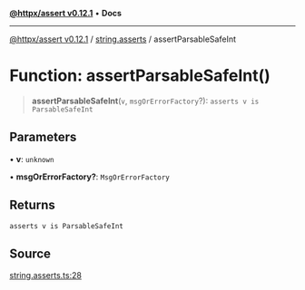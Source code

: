 [**@httpx/assert v0.12.1**](../../README.md) • **Docs**

***

[@httpx/assert v0.12.1](../../README.md) / [string.asserts](../README.md) / assertParsableSafeInt

# Function: assertParsableSafeInt()

> **assertParsableSafeInt**(`v`, `msgOrErrorFactory`?): `asserts v is ParsableSafeInt`

## Parameters

• **v**: `unknown`

• **msgOrErrorFactory?**: `MsgOrErrorFactory`

## Returns

`asserts v is ParsableSafeInt`

## Source

[string.asserts.ts:28](https://github.com/belgattitude/httpx/blob/9af23c30700a45e9eb95108b7ac53f133f16092b/packages/assert/src/string.asserts.ts#L28)
